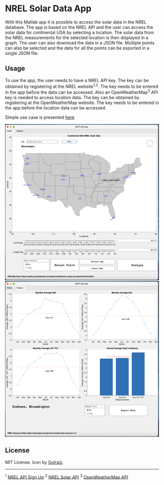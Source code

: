 # NREL Solar Data App

With this Matlab app it is possible to access the solar data in the NREL database. The app is based on the NREL API and the user can access the solar data for continental USA by selecting a location. The solar data from the NREL measurements for the selected location is then displayed in a graph. The user can also download the data in a JSON file. Multiple points can also be selected and the data for all the points can be exported in a single JSON file.

## Usage

To use the app, the user needs to have a NREL API key. The key can be obtained by registering at the NREL website<sup>1,2</sup>. The key needs to be entered in the app before the data can be accessed. Also an OpenWeatherMap<sup>3</sup> API key is needed to access location data. The key can be obtained by registering at the OpenWeatherMap website. The key needs to be entered in the app before the location data can be accessed.

Simple use case is presented [here](https://youtu.be/PZGQp4jDT-Q)

![screenshot-map](./imgs/screenshot-map.png)
![screenshot-graphs](./imgs/screenshot-graphs.png)

## License

MIT License. Icon by [Gulraiz](https://www.flaticon.com/authors/gulraiz).

---

<sup>1</sup> [NREL API Sign Up](https://developer.nrel.gov/signup/)
<sup>2</sup> [NREL Solar API](https://developer.nrel.gov/docs/solar/solar-resource-v1/)
<sup>3</sup> [OpenWeatherMap API](https://openweathermap.org/api)
